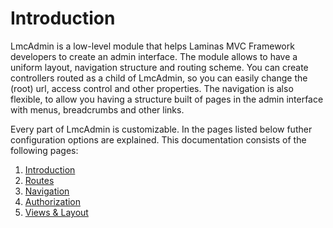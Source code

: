 # Introduction
LmcAdmin is a low-level module that helps Laminas MVC Framework developers to create an admin interface. The module allows to have a uniform layout, navigation structure and routing scheme. You can create controllers routed as a child of LmcAdmin, so you can easily change the (root) url, access control and other properties. The navigation is also flexible, to allow you having a structure built of pages in the admin interface with menus, breadcrumbs and other links.

Every part of LmcAdmin is customizable. In the pages listed below futher configuration options are explained. This documentation consists of the following pages:

 1. [Introduction](1.Introduction.md)
 2. [Routes](2.Routes.md)
 3. [Navigation](3.Navigation.md)
 4. [Authorization](4.Authorization.md)
 5. [Views & Layout](5.ViewLayout.md)
